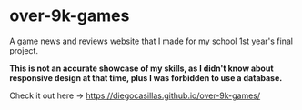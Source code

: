 # over-9k-games
A game news and reviews website that I made for my school 1st year's final project.

<b>This is not an accurate showcase of my skills, as I didn't know about responsive design at that time, plus I was forbidden to use a database.</b>

Check it out here -> https://diegocasillas.github.io/over-9k-games/

